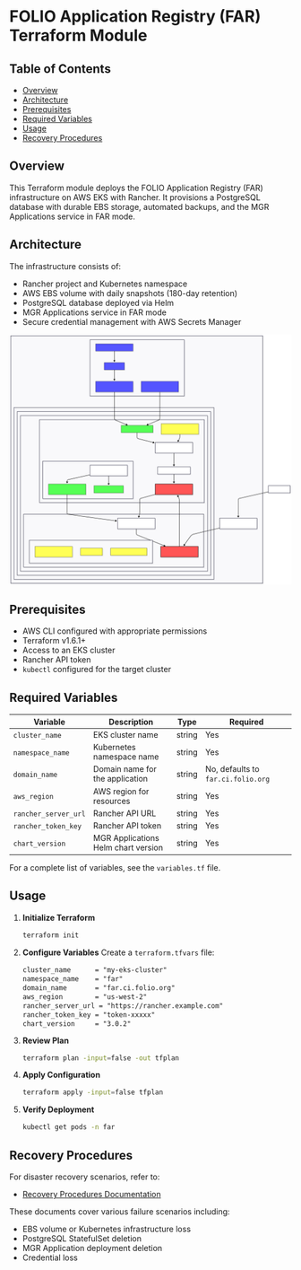 # FOLIO Application Registry (FAR) Terraform Module

## Table of Contents

- [Overview](#overview)
- [Architecture](#architecture)
- [Prerequisites](#prerequisites)
- [Required Variables](#required-variables)
- [Usage](#usage)
- [Recovery Procedures](#recovery-procedures)

## Overview

This Terraform module deploys the FOLIO Application Registry (FAR) infrastructure on AWS EKS with Rancher. It provisions
a PostgreSQL database with durable EBS storage, automated backups, and the MGR Applications service in FAR mode.

## Architecture

The infrastructure consists of:

- Rancher project and Kubernetes namespace
- AWS EBS volume with daily snapshots (180-day retention)
- PostgreSQL database deployed via Helm
- MGR Applications service in FAR mode
- Secure credential management with AWS Secrets Manager

![Architecture Diagram](./images/architecture.svg)

## Prerequisites

- AWS CLI configured with appropriate permissions
- Terraform v1.6.1+
- Access to an EKS cluster
- Rancher API token
- `kubectl` configured for the target cluster

## Required Variables

| Variable             | Description                         | Type   | Required                           |
|----------------------|-------------------------------------|--------|------------------------------------|
| `cluster_name`       | EKS cluster name                    | string | Yes                                |
| `namespace_name`     | Kubernetes namespace name           | string | Yes                                |
| `domain_name`        | Domain name for the application     | string | No, defaults to `far.ci.folio.org` |
| `aws_region`         | AWS region for resources            | string | Yes                                |
| `rancher_server_url` | Rancher API URL                     | string | Yes                                |
| `rancher_token_key`  | Rancher API token                   | string | Yes                                |
| `chart_version`      | MGR Applications Helm chart version | string | Yes                                |

For a complete list of variables, see the `variables.tf` file.

## Usage

1. **Initialize Terraform**
   ```bash
   terraform init
   ```

2. **Configure Variables**
   Create a `terraform.tfvars` file:
   ```hcl
   cluster_name      = "my-eks-cluster"
   namespace_name    = "far"
   domain_name       = "far.ci.folio.org"
   aws_region        = "us-west-2"
   rancher_server_url = "https://rancher.example.com"
   rancher_token_key = "token-xxxxx"
   chart_version     = "3.0.2"
   ```

3. **Review Plan**
   ```bash
   terraform plan -input=false -out tfplan
   ```

4. **Apply Configuration**
   ```bash
   terraform apply -input=false tfplan
   ```

5. **Verify Deployment**
   ```bash
   kubectl get pods -n far
   ```

## Recovery Procedures

For disaster recovery scenarios, refer to:
- [Recovery Procedures Documentation](./RECOVERY.md)

These documents cover various failure scenarios including:

- EBS volume or Kubernetes infrastructure loss
- PostgreSQL StatefulSet deletion
- MGR Application deployment deletion
- Credential loss 